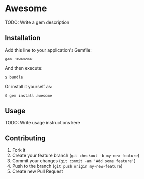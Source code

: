 # Awesome

TODO: Write a gem description

## Installation

Add this line to your application's Gemfile:

    gem 'awesome'

And then execute:

    $ bundle

Or install it yourself as:

    $ gem install awesome

## Usage

TODO: Write usage instructions here

## Contributing

1. Fork it
2. Create your feature branch (`git checkout -b my-new-feature`)
3. Commit your changes (`git commit -am 'Add some feature'`)
4. Push to the branch (`git push origin my-new-feature`)
5. Create new Pull Request
